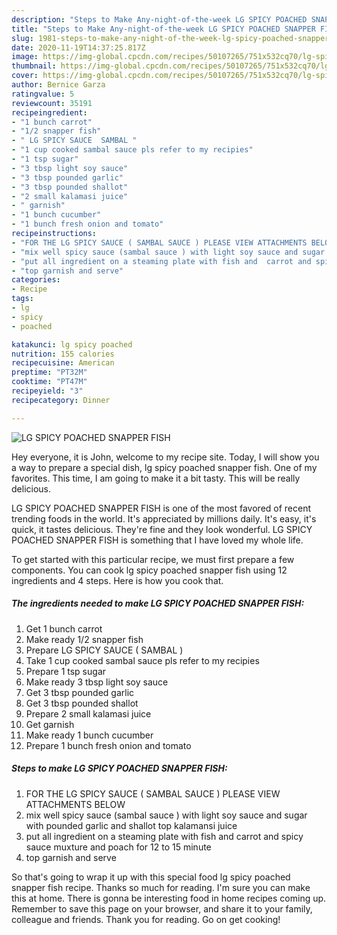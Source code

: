 ```yaml
---
description: "Steps to Make Any-night-of-the-week LG SPICY POACHED SNAPPER FISH"
title: "Steps to Make Any-night-of-the-week LG SPICY POACHED SNAPPER FISH"
slug: 1981-steps-to-make-any-night-of-the-week-lg-spicy-poached-snapper-fish
date: 2020-11-19T14:37:25.817Z
image: https://img-global.cpcdn.com/recipes/50107265/751x532cq70/lg-spicy-poached-snapper-fish-recipe-main-photo.jpg
thumbnail: https://img-global.cpcdn.com/recipes/50107265/751x532cq70/lg-spicy-poached-snapper-fish-recipe-main-photo.jpg
cover: https://img-global.cpcdn.com/recipes/50107265/751x532cq70/lg-spicy-poached-snapper-fish-recipe-main-photo.jpg
author: Bernice Garza
ratingvalue: 5
reviewcount: 35191
recipeingredient:
- "1 bunch carrot"
- "1/2 snapper fish"
- " LG SPICY SAUCE  SAMBAL "
- "1 cup cooked sambal sauce pls refer to my recipies"
- "1 tsp sugar"
- "3 tbsp light soy sauce"
- "3 tbsp pounded garlic"
- "3 tbsp pounded shallot"
- "2 small kalamasi juice"
- " garnish"
- "1 bunch cucumber"
- "1 bunch fresh onion and tomato"
recipeinstructions:
- "FOR THE LG SPICY SAUCE ( SAMBAL SAUCE ) PLEASE VIEW ATTACHMENTS BELOW"
- "mix well spicy sauce (sambal sauce ) with light soy sauce and sugar with pounded garlic and shallot top kalamansi juice"
- "put all ingredient on a steaming plate with fish and  carrot and spicy sauce muxture and poach for 12 to 15 minute"
- "top garnish and serve"
categories:
- Recipe
tags:
- lg
- spicy
- poached

katakunci: lg spicy poached 
nutrition: 155 calories
recipecuisine: American
preptime: "PT32M"
cooktime: "PT47M"
recipeyield: "3"
recipecategory: Dinner

---
```



![LG SPICY POACHED SNAPPER FISH](https://img-global.cpcdn.com/recipes/50107265/751x532cq70/lg-spicy-poached-snapper-fish-recipe-main-photo.jpg)

Hey everyone, it is John, welcome to my recipe site. Today, I will show you a way to prepare a special dish, lg spicy poached snapper fish. One of my favorites. This time, I am going to make it a bit tasty. This will be really delicious.

LG SPICY POACHED SNAPPER FISH is one of the most favored of recent trending foods in the world. It's appreciated by millions daily. It's easy, it's quick, it tastes delicious. They're fine and they look wonderful. LG SPICY POACHED SNAPPER FISH is something that I have loved my whole life.




To get started with this particular recipe, we must first prepare a few components. You can cook lg spicy poached snapper fish using 12 ingredients and 4 steps. Here is how you cook that.

<!--inarticleads1-->

##### The ingredients needed to make LG SPICY POACHED SNAPPER FISH:

1. Get 1 bunch carrot
1. Make ready 1/2 snapper fish
1. Prepare  LG SPICY SAUCE ( SAMBAL )
1. Take 1 cup cooked sambal sauce pls refer to my recipies
1. Prepare 1 tsp sugar
1. Make ready 3 tbsp light soy sauce
1. Get 3 tbsp pounded garlic
1. Get 3 tbsp pounded shallot
1. Prepare 2 small kalamasi juice
1. Get  garnish
1. Make ready 1 bunch cucumber
1. Prepare 1 bunch fresh onion and tomato




<!--inarticleads2-->

##### Steps to make LG SPICY POACHED SNAPPER FISH:

1. FOR THE LG SPICY SAUCE ( SAMBAL SAUCE ) PLEASE VIEW ATTACHMENTS BELOW
1. mix well spicy sauce (sambal sauce ) with light soy sauce and sugar with pounded garlic and shallot top kalamansi juice
1. put all ingredient on a steaming plate with fish and  carrot and spicy sauce muxture and poach for 12 to 15 minute
1. top garnish and serve




So that's going to wrap it up with this special food lg spicy poached snapper fish recipe. Thanks so much for reading. I'm sure you can make this at home. There is gonna be interesting food in home recipes coming up. Remember to save this page on your browser, and share it to your family, colleague and friends. Thank you for reading. Go on get cooking!
